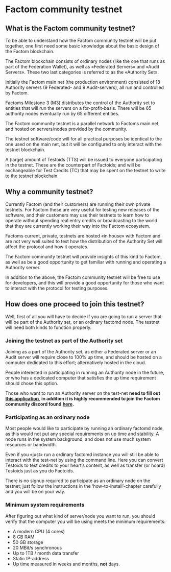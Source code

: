 # Factom community testnet

## What is the Factom community testnet?

To be able to understand how the Factom community testnet will be put together, one first need some basic knowledge about the basic design of the Factom blockchain.

The Factom blockchain consists of ordinary nodes \(like the one that runs as part of the Federation Wallet\), as well as «Federated Servers» and «Audit Servers». These two last categories is referred to as the «Authority Set».

Initially the Factom main net \(the production environment\) consisted of 18 Authority servers \(9 Federated- and 9 Audit-servers\), all run and controlled by Factom.

Factoms Milestone 3 \(M3\) distributes the control of the Authority set to entities that will run the servers on a for-profit-basis. There will be 65 authority nodes eventually run by 65 different entities.

The Factom community testnet is a parallel network to Factoms main net, and hosted on servers/nodes provided by the community.

The testnet software/code will for all practical purposes be identical to the one used on the main net, but it will be configured to only interact with the testnet blockchain.

A \(large\) amount of Testoids \(TTS\) will be issued to everyone participating in the testnet. These are the counterpart of Factoids; and will be exchangeable for Test Credits \(TC\) that may be spent on the testnet to write to the testnet blockchain.

## Why a community testnet?

Currently Factom \(and their customers\) are running their own private testnets. For Factom these are very useful for testing new releases of the software, and their customers may use their testnets to learn how to operate without spending real entry credits or broadcasting to the world that they are currently working their way into the Factom ecosystem.

Factoms current, private, testnets are hosted «in house» with Factom and are not very well suited to test how the distribution of the Authority Set will affect the protocol and how it operates.

The Factom community testnet will provide insights of this kind to Factom, as well as be a good opportunity to get familiar with running and operating a Authority server.

In addition to the above, the Factom community testnet will be free to use for developers, and this will provide a good opportunity for those who want to interact with the protocol for testing purposes.

## How does one proceed to join this testnet?

Well, first of all you will have to decide if you are going to run a server that will be part of the Authority set, or an ordinary factomd node. The testnet will need both kinds to function properly.

### Joining the testnet as part of the Authority set

Joining as a part of the Authority set, as either a Federated server or an Audit server will require close to 100% up time, and should be hosted on a computer dedicated to this effort; alternatively hosted in the cloud.

People interested in participating in running an Authority node in the future, or who has a dedicated computer that satisfies the up time requirement should chose this option.

Those who want to run an Authority server on the test-net **need to fill out** [**this application**](https://docs.google.com/forms/d/e/1FAIpQLSd-t33chnGOyLZ6kJ-QC-L0EgOExzY7GQ8y9e0I0E4AIbdKBQ/viewform), **in addition it is highly recommended to join the Factom community discord found** [**here**](https://discord.gg/S4ghP9C)**.**

### Participating as an ordinary node

Most people would like to participate by running an ordinary factomd node, as this would not put any special requirements on up time and stability. A node runs in the system background, and does not use much system resources or bandwidth.

Even if you «just» run a ordinary factomd instance you will still be able to interact with the test-net by using the command line. Here you can convert Testoids to test credits to your heart’s content, as well as transfer \(or hoard\) Testoids just as you do Factoids.

There is no signup required to participate as an ordinary node on the testnet; just follow the instructions in the ‘how-to-install’-chapter carefully and you will be on your way.

### Minimum system requirements

After figuring out what kind of server/node you want to run, you should verify that the computer you will be using meets the minimum requirements:

* A modern CPU \(4 cores\)
* 8 GB RAM
* 50 GB storage
* 20 MBit/s synchronous
* Up to 1TB / month data transfer
* Static IP-address
* Up time measured in weeks and months, **not** days. 

